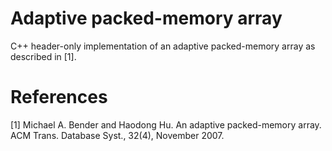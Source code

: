 # Adaptive packed-memory array
C++ header-only implementation of an adaptive packed-memory array as described in [1].

# References
[1] Michael A. Bender and Haodong Hu. An adaptive packed-memory array. ACM Trans. Database Syst., 32(4), November 2007.
